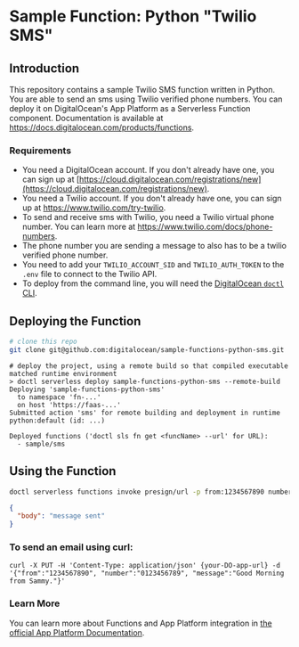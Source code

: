 # Sample Function: Python "Twilio SMS"

## Introduction

This repository contains a sample Twilio SMS function written in Python. You are able to send an sms using Twilio verified phone numbers. You can deploy it on DigitalOcean's App Platform as a Serverless Function component.
Documentation is available at https://docs.digitalocean.com/products/functions.

### Requirements

* You need a DigitalOcean account. If you don't already have one, you can sign up at [https://cloud.digitalocean.com/registrations/new](https://cloud.digitalocean.com/registrations/new).
* You need a Twilio account. If you don't already have one, you can sign up at https://www.twilio.com/try-twilio.
* To send and receive sms with Twilio, you need a Twilio virtual phone number. You can learn more at https://www.twilio.com/docs/phone-numbers.
* The phone number you are sending a message to also has to be a twilio verified phone number.
* You need to add your `TWILIO_ACCOUNT_SID` and `TWILIO_AUTH_TOKEN` to the `.env` file to connect to the Twilio API.
* To deploy from the command line, you will need the [DigitalOcean `doctl` CLI](https://github.com/digitalocean/doctl/releases).


## Deploying the Function

```bash
# clone this repo
git clone git@github.com:digitalocean/sample-functions-python-sms.git
```

```
# deploy the project, using a remote build so that compiled executable matched runtime environment
> doctl serverless deploy sample-functions-python-sms --remote-build
Deploying 'sample-functions-python-sms'
  to namespace 'fn-...'
  on host 'https://faas-...'
Submitted action 'sms' for remote building and deployment in runtime python:default (id: ...)

Deployed functions ('doctl sls fn get <funcName> --url' for URL):
  - sample/sms
```

## Using the Function

```bash
doctl serverless functions invoke presign/url -p from:1234567890 number:0123456789 message:Good Morning from Sammy.
```
```json
{
  "body": "message sent"
}
```

### To send an email using curl:
```
curl -X PUT -H 'Content-Type: application/json' {your-DO-app-url} -d '{"from":"1234567890", "number":"0123456789", "message":"Good Morning from Sammy."}' 
```

### Learn More

You can learn more about Functions and App Platform integration in [the official App Platform Documentation](https://www.digitalocean.com/docs/app-platform/).